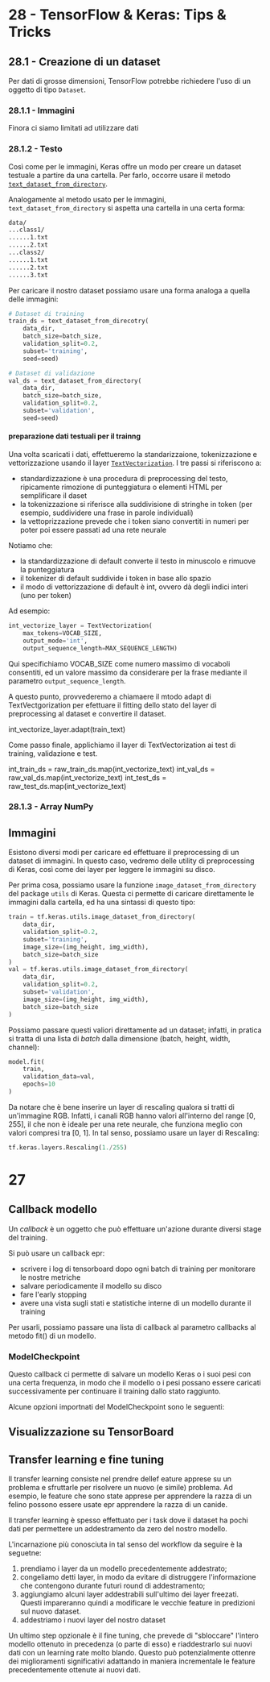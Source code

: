 # 28 - TensorFlow & Keras: Tips & Tricks

## 28.1 - Creazione di un dataset

Per dati di grosse dimensioni, TensorFlow potrebbe richiedere l'uso di un oggetto di tipo `Dataset`.

### 28.1.1 - Immagini

Finora ci siamo limitati ad utilizzare dati

### 28.1.2 - Testo

Così come per le immagini, Keras offre un modo per creare un dataset testuale a partire da una cartella. Per farlo, occorre usare il metodo [`text_dataset_from_directory`](https://www.tensorflow.org/api_docs/python/tf/keras/utils/text_dataset_from_directory).

Analogamente al metodo usato per le immagini, `text_dataset_from_directory` si aspetta una cartella in una certa forma:

```bash
data/
...class1/
......1.txt
......2.txt
...class2/
......1.txt
......2.txt
......3.txt
```

Per caricare il nostro dataset possiamo usare una forma analoga a quella delle immagini:

```py
# Dataset di training
train_ds = text_dataset_from_direcotry(
    data_dir,
    batch_size=batch_size,
    validation_split=0.2,
    subset='training',
    seed=seed)

# Dataset di validazione
val_ds = text_dataset_from_directory(
    data_dir,
    batch_size=batch_size,
    validation_split=0.2,
    subset='validation',
    seed=seed)
```

#### preparazione dati testuali per il trainng

Una volta scaricati i dati, effettueremo la standarizzaione, tokenizzazione e vettorizzazione usando il layer [`TextVectorization`](https://www.tensorflow.org/api_docs/python/tf/keras/layers/TextVectorization). I tre passi si riferiscono a:

* standardizzazione è una procedura di preprocessing del testo, ripicamente rimozione di punteggiatura o elementi HTML per semplificare il daset
* la tokenizzazione si riferisce alla suddivisione di stringhe in token (per esempio, suddividere una frase in parole individuali)
* la vettoprizzazione prevede che i token siano convertiti in numeri per poter poi essere passati ad una rete neurale

Notiamo che:

* la standardizzazione di default converte il testo in minuscolo e rimuove la punteggiatura
* il tokenizer di default suddivide i token in base allo spazio
* il modo di vettorizzazione di default è int, ovvero dà degli indici interi (uno per token)

Ad esempio:

```py
int_vectorize_layer = TextVectorization(
    max_tokens=VOCAB_SIZE,
    output_mode='int',
    output_sequence_length=MAX_SEQUENCE_LENGTH)
```
Qui specifichiamo VOCAB_SIZE come numero massimo di vocaboli consentiti, ed un valore massimo da considerare per la frase mediante il parametro `output_sequence_length`.

A questo punto, provvederemo a chiamaere il mtodo adapt di TextVectgorization per efettuare il fitting dello stato del layer di preprocessing al dataset e convertire il dataset.

int_vectorize_layer.adapt(train_text)

Come passo finale, applichiamo il layer di TextVectorization ai test di training, validazione e test.

int_train_ds = raw_train_ds.map(int_vectorize_text)
int_val_ds = raw_val_ds.map(int_vectorize_text)
int_test_ds = raw_test_ds.map(int_vectorize_text)

### 28.1.3 - Array NumPy

## Immagini

Esistono diversi modi per caricare ed effettuare il preprocessing di un dataset di immagini. In questo caso, vedremo delle utility di preprocessing di Keras, così come dei layer per leggere le immagini su disco.

Per prima cosa, possiamo usare la funzione `image_dataset_from_directory` del package `utils` di Keras. Questa ci permette di caricare direttamente le immagini dalla cartella, ed ha una sintassi di questo tipo:

```py
train = tf.keras.utils.image_dataset_from_directory(
    data_dir,
    validation_split=0.2,
    subset='training',
    image_size=(img_height, img_width),
    batch_size=batch_size
)
val = tf.keras.utils.image_dataset_from_directory(
    data_dir,
    validation_split=0.2,
    subset='validation',
    image_size=(img_height, img_width),
    batch_size=batch_size
)
```

Possiamo passare questi valiori direttamente ad un dataset; infatti, in pratica si tratta di una lista di *batch* dalla dimensione (batch, height, width, channel):

```py
model.fit(
    train,
    validation_data=val,
    epochs=10
)
```

Da notare che è bene inserire un layer di rescaling qualora si tratti di un'immagine RGB. Infatti, i canali RGB hanno valori all'interno del range [0, 255], il che non è ideale per una rete neurale, che funziona meglio con valori compresi tra [0, 1]. In tal senso, possiamo usare un layer di Rescaling:

```py
tf.keras.layers.Rescaling(1./255)
```


# 27

## Callback modello

Un *callback* è un oggetto che può effettuare un'azione durante diversi stage del training.

Si può usare un callback epr:

* scrivere i log di tensorboard dopo ogni batch di training per monitorare le nostre metriche
* salvare periodicamente il modello su disco
* fare l'early stopping
* avere una vista sugli stati e statistiche interne di un modello durante il training

Per usarli, possiamo passare una lista di callback al parametro callbacks al metodo fit() di un modello.

### ModelCheckpoint

Questo callback ci permette di salvare un modello Keras o i suoi pesi con una certa frequenza, in modo che il modello o i pesi possano essere caricati successivamente per continuare il training dallo stato raggiunto.

Alcune opzioni importnati del ModelCheckpoint sono le seguenti:



## Visualizzazione su TensorBoard

## Transfer learning e fine tuning

Il transfer learning consiste nel prendre dellef eature apprese su un problema e sfruttarle per risolvere un nuovo (e simile) problema. Ad esempio, le feature che sono state apprese per apprendere la razza di un felino possono essere usate epr apprendere la razza di un canide.

Il transfer learning è spesso effettuato per i task dove il dataset ha pochi dati per permettere un addestramento da zero del nostro modello.

L'incarnazione più conosciuta in tal senso del workflow da seguire è la seguetne:

1. prendiamo i layer da un modello precedentemente addestrato;
2. congeliamo detti layer, in modo da evitare di distruggere l'informazione che contengono durante futuri round di addestramento;
3. aggiungiamo alcuni layer addestrabili sull'ultimo dei layer freezati. Questi impareranno quindi a modificare le vecchie feature in predizioni sul nuovo dataset.
4. addestriamo i nuovi layer del nostro dataset

Un ultimo step opzionale è il fine tuning, che prevede di "sbloccare" l'intero modello ottenuto in precedenza (o parte di esso) e riaddestrarlo sui nuovi dati con un learning rate molto blando. Questo può potenzialmente ottenre dei miglioramenti significativi adattando in maniera incrementale le feature precedentemente ottenute ai nuovi dati.
